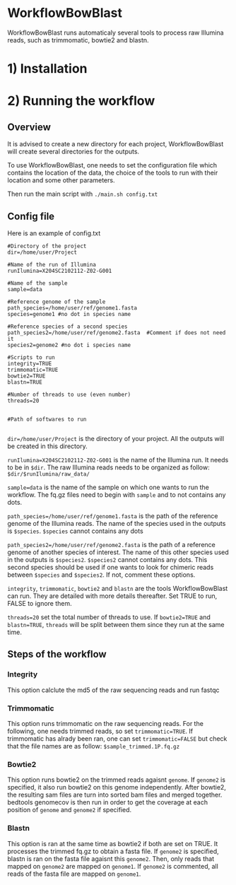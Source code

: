 # WorkflowBowBlast

WorkflowBowBlast runs automaticaly several tools to process raw Illumina reads, such as trimmomatic, bowtie2 and blastn.

# 1) Installation

# 2) Running the workflow

## Overview

It is advised to create a new directory for each project, WorkflowBowBlast will create several directories for the outputs. 

To use WorkflowBowBlast, one needs to set the configuration file which contains the location of the data, the choice of the tools to run with their location and some other parameters. 

Then run the main script with
`./main.sh config.txt`

## Config file

Here is an example of config.txt
```
#Directory of the project
dir=/home/user/Project

#Name of the run of Illumina
runIlumina=X204SC2102112-Z02-G001

#Name of the sample
sample=data

#Reference genome of the sample
path_species=/home/user/ref/genome1.fasta 
species=genome1 #no dot in species name

#Reference species of a second species
path_species2=/home/user/ref/genome2.fasta  #Comment if does not need it
species2=genome2 #no dot i species name

#Scripts to run
integrity=TRUE
trimmomatic=TRUE
bowtie2=TRUE
blastn=TRUE

#Number of threads to use (even number)
threads=20


#Path of softwares to run


```

`dir=/home/user/Project` is the directory of your project. All the outputs will be created in this directory. 

`runIlumina=X204SC2102112-Z02-G001` is the name of the Illumina run. It needs to be in `$dir`. The raw Illumina reads needs to be organized as follow: `$dir/$runIlumina/raw_data/`

`sample=data` is the name of the sample on which one wants to run the workflow. The fq.gz files need to begin with `sample` and to not contains any dots.

`path_species=/home/user/ref/genome1.fasta` is the path of the reference genome of the Illumina reads. The name of the species used in the outputs is `$species`. `$species` cannot contains any dots

`path_species2=/home/user/ref/genome2.fasta` is the path of a reference genome of another species of interest. The name of this other species used in the outputs is `$species2`. `$species2` cannot contains any dots. This second species should be used if one wants to look for chimeric reads between `$species` and `$species2`. If not, comment these options.

`integrity`, `trimmomatic`, `bowtie2` and `blastn` are the tools WorkflowBowBlast can run. They are detailed with more details thereafter. Set TRUE to run, FALSE to ignore them. 

`threads=20` set the total number of threads to use. If `bowtie2=TRUE` and `blastn=TRUE`, `threads` will be split between them since they run at the same time.

## Steps of the workflow

### Integrity

This option calclute the md5 of the raw sequencing reads and run fastqc

### Trimmomatic

This option runs trimmomatic on the raw sequencing reads. For the following, one needs trimmed reads, so set `trimmomatic=TRUE`. If trimmomatic has alrady been ran, one can set `trimmomatic=FALSE` but check that the file names are as follow: `$sample_trimmed.1P.fq.gz`

### Bowtie2

This option runs bowtie2 on the trimmed reads agaisnt `genome`. If `genome2` is specified, it also run bowtie2 on this genome independently. After bowtie2, the resulting sam files are turn into sorted bam files and merged together. bedtools genomecov is then run in order to get the coverage at each position of `genome` and `genome2` if specified.

### Blastn

This option is ran at the same time as bowtie2 if both are set on TRUE.
It processes the trimmed fq.gz to obtain a fasta file. If `genome2` is specified, blastn is ran on the fasta file agaisnt this `genome2`. Then, only reads that mapped on `genome2` are mapped on `genome1`. If `genome2` is commented, all reads of the fasta file are mapped on `genome1`.

